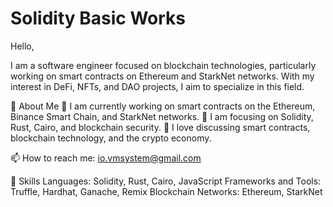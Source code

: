 # Solidity Basic Works


Hello, 

I am a software engineer focused on blockchain technologies, particularly working on smart contracts on Ethereum and StarkNet networks. With my interest in DeFi, NFTs, and DAO projects, I aim to specialize in this field.

🌟 About Me
🔭 I am currently working on smart contracts on the Ethereum, Binance Smart Chain, and StarkNet networks.
🌱 I am focusing on Solidity, Rust, Cairo, and blockchain security.
💬 I love discussing smart contracts, blockchain technology, and the crypto economy.

📫 How to reach me: io.vmsystem@gmail.com

💼 Skills
Languages: Solidity, Rust, Cairo, JavaScript
Frameworks and Tools: Truffle, Hardhat, Ganache, Remix
Blockchain Networks: Ethereum, StarkNet
